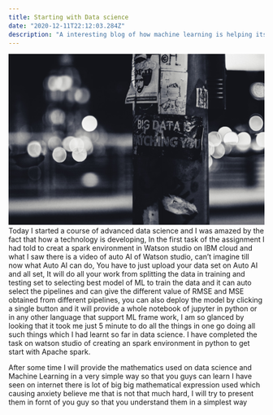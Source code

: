 ```yaml
---
title: Starting with Data science
date: "2020-12-11T22:12:03.284Z"
description: "A interesting blog of how machine learning is helping itself inorder to make there task easy, this is the starting of my learning of data science and its capabilities"
---
```


![a data science image](ev-gpjvRZyavZc-unsplash.jpg)
Today I started a course of advanced data science and I was amazed by the fact that how a technology is developing, In the first task of the assignment I had told to creat a spark environment in Watson studio on IBM cloud and what I saw there is a video of auto AI of Watson studio, can’t imagine till now what Auto AI can do, You have to just upload your data set on Auto AI and all set, It will do all your work from splitting the data in training and testing set to selecting best model of ML to train the data and it can auto select the pipelines and can give the different value of RMSE and MSE obtained from different pipelines, you can also deploy the model by clicking a single button and it will provide a whole notebook of jupyter in python or in any other language that support ML frame work,
I am so glanced by looking that it took me just 5 minute to do all the things in one go doing all such things which I had learnt so far in data science.
I have completed the task on watson studio of creating an spark environment in python to get start with Apache spark.

After some time I will provide the mathematics used on data science and Machine Learning in a very simple way so that you guys can learn I have seen on internet there is lot of big big mathematical expression used which causing anxiety believe me that is not that much hard, I will try to present them in fornt of you guy so that you understand them in a simplest way
